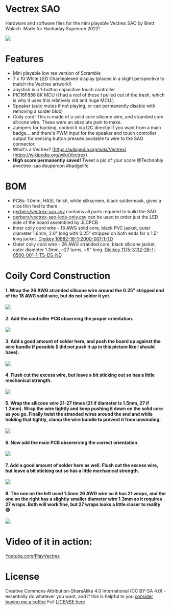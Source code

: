 # Vectrex SAO

Hardware and software files for the mini playable Vectrex SAO by Brett Walach.  Made for Hackaday Supercon 2022!

![](images/vectrex-sao.jpg)

# Features
- Mini playable low res version of Scramble
- 7 x 10 White LED Charlieplexed display (placed in a slight perspective to match the Vectrex artwork!)
- Joystick is a 1-button capacitive touch controller
- PIC16F886 8K MCU (I had a reel of these I pulled out of the trash, which is why it uses this relatively old and huge MCU.)
- Speaker (auto mutes if not playing, or can permanently disable with removing a solder blob)
- Coily cord!  This is made of a solid core silicone wire, and stranded core silicone wire.  These were an absolute pain to make.
- Jumpers for hacking, control it via I2C directly if you want from a main badge... and there's PWM input for the speaker and touch controller output for sensing button presses available to wire to the SAO connector.
- What's a Vectrex? [https://wikipedia.org/wiki/Vectrex](https://wikipedia.org/wiki/Vectrex)
- **High score permanently saved!** Tweet a pic of your score @Technobly #vectrex-sao #supercon #badgelife

# BOM

- PCBs: 1.0mm, HASL finish, white silkscreen, black soldermask, gives a nice thin feel to them.
- [gerbers/vectrex-sao.csv](gerbers/vectrex-sao.csv) contains all parts required to build the SAO
- [gerbers/vectrex-sao-leds-only.csv](gerbers/vectrex-sao-leds-only.csv) can be used to order just the LED side of the board assembled by JLCPCB
- Inner coily cord wire - 18 AWG solid core, black PVC jacket, outer diameter 1.6mm, 2.0" long with 0.25" stripped on both ends for a 1.5" long jacket. [Digikey 10982-18-1-2000-001-1-TD](https://www.digikey.com/en/products/detail/cnc-tech/10982-18-1-2000-001-1-TD/12749485)
- Outer coily cord wire - 26 AWG stranded core, black silicone jacket, outer diameter 1.3mm, ~27 turns, ~9" long. [Digikey 1175-3132-26-1-0500-001-1-TS-DS-ND](https://www.digikey.com/en/products/detail/cnc-tech/3132-26-1-0500-001-1-TS/15853654)

# Coily Cord Construction

#### 1. Wrap the 26 AWG stranded silicone wire around the 0.25" stripped end of the 18 AWG solid wire, but do not solder it yet.

![](images/coily1.jpg)

#### 2. Add the controller PCB observing the proper orientation.

![](images/coily2.jpg)

#### 3. Add a good amount of solder here, and push the board up against the wire bundle if possible (I did not push it up in this picture like I should have). 

![](images/coily3.jpg)

#### 4. Flush cut the excess wire, but leave a bit sticking out so has a little mechanical strength.

![](images/coily4.jpg)

#### 5. Wrap the silicone wire 21-27 times (21 if diameter is 1.5mm, 27 if 1.3mm).  Wrap the wire tightly and keep pushing it down on the solid core as you go.  Finally twist the stranded wires around the end and while holding that tightly, clamp the wire bundle to prevent it from unwinding.

![](images/coily5.jpg)

#### 6. Now add the main PCB obsererving the correct orientation.

![](images/coily6.jpg)

#### 7. Add a good amount of solder here as well. Flush cut the excess wire, but leave a bit sticking out so has a little mechanical strength.

![](images/coily7.jpg)

#### 8. The one on the left used 1.5mm 26 AWG wire so it has 21 wraps, and the one on the right has a slightly smaller diameter wire 1.3mm so it requires 27 wraps.  Both will work fine, but 27 wraps looks a little closer to reality :smile:

![](images/coily8.jpg)

# Video of it in action:

[Youtube.com/PlayVectrex](https://youtu.be/AfYQyKARwps?si=DoC_TBigiWhMu1rB)

# License

Creative Commons Attribution-ShareAlike 4.0 International (CC BY-SA 4.0) - essentially do whatever you want, and if this is helpful to you [consider buying me a coffee](https://buymeacoffee.com/walach)  Full [LICENSE here](LICENSE)
